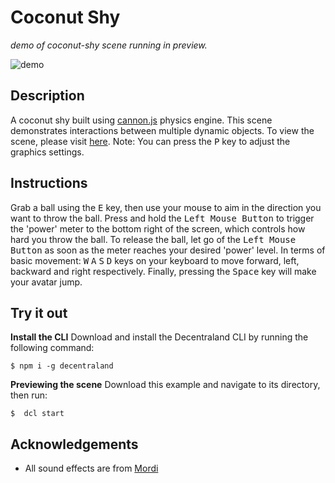 # Coconut Shy
_demo of coconut-shy scene running in preview._

![demo](https://github.com/decentraland-scenes/coconut-shy/blob/main/screenshots/coconut-shy.gif)

## Description
A coconut shy built using [cannon.js](https://github.com/schteppe/cannon.js) physics engine. This scene demonstrates interactions between multiple dynamic objects. To view the scene, please visit [here](https://coconut-shy.vercel.app/). Note: You can press the <kbd>P</kbd> key to adjust the graphics settings.

## Instructions
Grab a ball using the <kbd>E</kbd> key, then use your mouse to aim in the direction you want to throw the ball. Press and hold the <kbd>Left Mouse Button</kbd> to trigger the 'power' meter to the bottom right of the screen, which controls how hard you throw the ball. To release the ball, let go of the <kbd>Left Mouse Button</kbd> as soon as the meter reaches your desired 'power' level. In terms of basic movement: <kbd>W</kbd> <kbd>A</kbd> <kbd>S</kbd> <kbd>D</kbd> keys on your keyboard to move forward, left, backward and right respectively. Finally, pressing the <kbd>Space</kbd> key will make your avatar jump.

## Try it out

**Install the CLI**
Download and install the Decentraland CLI by running the following command:

```
$ npm i -g decentraland
```

**Previewing the scene**
Download this example and navigate to its directory, then run:

```
$  dcl start
```

## Acknowledgements
- All sound effects are from [Mordi](http://www.mordi.net/)
